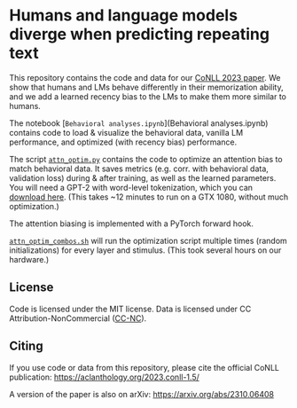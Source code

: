 # Humans and language models diverge when predicting repeating text

This repository contains the code and data for our [CoNLL 2023 paper](https://aclanthology.org/2023.conll-1.5/). We show that humans and LMs behave differently in their memorization ability, and we add a learned recency bias to the LMs to make them more similar to humans.

The notebook [`Behavioral analyses.ipynb`](Behavioral analyses.ipynb) contains code to load & visualize the behavioral data, vanilla LM performance, and optimized (with recency bias) performance.

The script [`attn_optim.py`](attn_optim.py) contains the code to optimize an attention bias to match behavioral data. It saves metrics (e.g. corr. with behavioral data, validation loss) during & after training, as well as the learned parameters. You will need a GPT-2 with word-level tokenization, which you can [download here][box-gpt2]. (This takes ~12 minutes to run on a GTX 1080, without much optimization.)

The attention biasing is implemented with a PyTorch forward hook.

[`attn_optim_combos.sh`](attn_optim_combos.sh) will run the optimization script multiple times (random initializations) for every layer and stimulus. (This took several hours on our hardware.)

## License

Code is licensed under the MIT license. Data is licensed under CC Attribution-NonCommercial ([CC-NC](https://creativecommons.org/licenses/by-nc/4.0/)).

## Citing

If you use code or data from this repository, please cite the official CoNLL publication: https://aclanthology.org/2023.conll-1.5/

A version of the paper is also on arXiv: https://arxiv.org/abs/2310.06408

[box-gpt2]: https://utexas.box.com/s/89t8h5za41q7f0utva3zlazh5uce36vl
